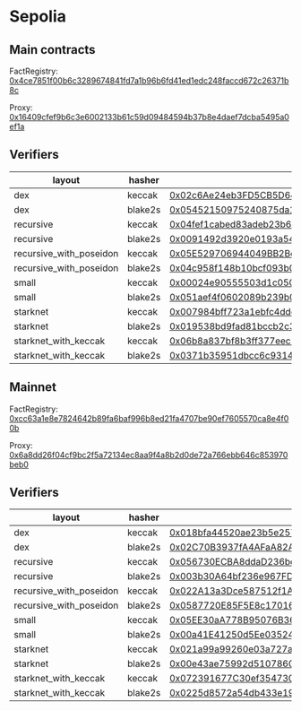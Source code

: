 # Sepolia

## Main contracts

FactRegistry: [0x4ce7851f00b6c3289674841fd7a1b96b6fd41ed1edc248faccd672c26371b8c](https://sepolia.voyager.online/contract/0x4ce7851f00b6c3289674841fd7a1b96b6fd41ed1edc248faccd672c26371b8c#readContract)

Proxy: [0x16409cfef9b6c3e6002133b61c59d09484594b37b8e4daef7dcba5495a0ef1a](https://sepolia.voyager.online/contract/0x16409cfef9b6c3e6002133b61c59d09484594b37b8e4daef7dcba5495a0ef1a#readContract)

## Verifiers

| layout                  | hasher  | address                                                                                                                                                                                        |
| ----------------------- | ------- | ---------------------------------------------------------------------------------------------------------------------------------------------------------------------------------------------- |
| dex                     | keccak  | [0x02c6Ae24eb3FD5CB5D64F075ECA6abf8E2a8956103Eb40E8992E15F0EBB6bbD3](https://sepolia.voyager.online/contract/0x02c6Ae24eb3FD5CB5D64F075ECA6abf8E2a8956103Eb40E8992E15F0EBB6bbD3#writeContract) |
| dex                     | blake2s | [0x05452150975240875da18f60e40dde8fccef1c3db1dc2d1324c88c5f9745eefa](https://sepolia.voyager.online/contract/0x05452150975240875da18f60e40dde8fccef1c3db1dc2d1324c88c5f9745eefa#writeContract) |
| recursive               | keccak  | [0x04fef1cabed83adeb23b69e09fbdcf493d6ede214a353c5c08af6696c34c797b](https://sepolia.voyager.online/contract/0x04fef1cabed83adeb23b69e09fbdcf493d6ede214a353c5c08af6696c34c797b#writeContract) |
| recursive               | blake2s | [0x0091492d3920e0193a5488a14eb61a19b0b1185e526ae12faf157d0a4b1c7014](https://sepolia.voyager.online/contract/0x0091492d3920e0193a5488a14eb61a19b0b1185e526ae12faf157d0a4b1c7014#writeContract) |
| recursive_with_poseidon | keccak  | [0x05E529706944049BB2Be637a26A4d78b32e554Ecaa54D0e608F2Fa9f1472c516](https://sepolia.voyager.online/contract/0x05E529706944049BB2Be637a26A4d78b32e554Ecaa54D0e608F2Fa9f1472c516#writeContract) |
| recursive_with_poseidon | blake2s | [0x04c958f148b10bcf093b03fb213feb65b9ed8541cf2842913aff8165a9d9e7b8](https://sepolia.voyager.online/contract/0x04c958f148b10bcf093b03fb213feb65b9ed8541cf2842913aff8165a9d9e7b8#writeContract) |
| small                   | keccak  | [0x00024e90555503d1c05070beeb1102c77c8e73b6193544d0e8613dcb7917151c](https://sepolia.voyager.online/contract/0x00024e90555503d1c05070beeb1102c77c8e73b6193544d0e8613dcb7917151c#writeContract) |
| small                   | blake2s | [0x051aef4f0602089b239b0568ce7d9d5c66ece0d4280aeccdf4e3c17499c7dd7f](https://sepolia.voyager.online/contract/0x051aef4f0602089b239b0568ce7d9d5c66ece0d4280aeccdf4e3c17499c7dd7f#writeContract) |
| starknet                | keccak  | [0x007984bff723a1ebfc4ddedf168e7d726129edb254f23df1c710d6d260ea3f82](https://sepolia.voyager.online/contract/0x007984bff723a1ebfc4ddedf168e7d726129edb254f23df1c710d6d260ea3f82#writeContract) |
| starknet                | blake2s | [0x019538bd9fad81bccb2c3d8a3c1b9972be5d660166ae17b0bd7364bef6c09bb0](https://sepolia.voyager.online/contract/0x019538bd9fad81bccb2c3d8a3c1b9972be5d660166ae17b0bd7364bef6c09bb0#writeContract) |
| starknet_with_keccak    | keccak  | [0x06b8a837bf8b3ff377eec50d61b3f964ce8b5d8967e3813b039973c98fb7613a](https://sepolia.voyager.online/contract/0x06b8a837bf8b3ff377eec50d61b3f964ce8b5d8967e3813b039973c98fb7613a#writeContract) |
| starknet_with_keccak    | blake2s | [0x0371b35951dbcc6c9314521f45222d8d1d711f7f21733aa77313e5f5b7de1816](https://sepolia.voyager.online/contract/0x0371b35951dbcc6c9314521f45222d8d1d711f7f21733aa77313e5f5b7de1816#writeContract) |

## Mainnet

FactRegistry: [0xcc63a1e8e7824642b89fa6baf996b8ed21fa4707be90ef7605570ca8e4f00b](https://voyager.online/contract/0xcc63a1e8e7824642b89fa6baf996b8ed21fa4707be90ef7605570ca8e4f00b#readContract)

Proxy: [0x6a8dd26f04cf9bc2f5a72134ec8aa9f4a8b2d0de72a766ebb646c853970beb0](https://voyager.online/contract/0x6a8dd26f04cf9bc2f5a72134ec8aa9f4a8b2d0de72a766ebb646c853970beb0#readContract)

## Verifiers

| layout                  | hasher  | address                                                                                                                                                                                        |
| ----------------------- | ------- | ---------------------------------------------------------------------------------------------------------------------------------------------------------------------------------------------- |
| dex                     | keccak  | [0x018bfa44520ae23b5e2579aeeab987e425b31431b83e6b1b9daeab4cc11bb591](https://voyager.online/contract/0x018bfa44520ae23b5e2579aeeab987e425b31431b83e6b1b9daeab4cc11bb591#writeContract) |
| dex                     | blake2s | [0x02C70B3937fA4AFaA82A84AaC517A4d3b052b78C2cBb4bA3A6c4E23B8c86e492](https://voyager.online/contract/0x02C70B3937fA4AFaA82A84AaC517A4d3b052b78C2cBb4bA3A6c4E23B8c86e492#writeContract) |
| recursive               | keccak  | [0x056730ECBA8ddaD236bd421233162f82C3164d20b43466e273DE85e3bA39FbF0](https://voyager.online/contract/0x056730ECBA8ddaD236bd421233162f82C3164d20b43466e273DE85e3bA39FbF0#writeContract) |
| recursive               | blake2s | [0x003b30A64bf236e967FD9F1890c906aB2E080FBa084eeC4F3ce74AbA7f896C4a](https://voyager.online/contract/0x003b30A64bf236e967FD9F1890c906aB2E080FBa084eeC4F3ce74AbA7f896C4a#writeContract) |
| recursive_with_poseidon | keccak  | [0x022A13a3Dce587512f1A17bB8df6Ae9B5A05f7ca60c6159333D87950626A6c92](https://voyager.online/contract/0x022A13a3Dce587512f1A17bB8df6Ae9B5A05f7ca60c6159333D87950626A6c92#writeContract) |
| recursive_with_poseidon | blake2s | [0x0587720E85F5E8c170160E631f8a86fC82a0F2f087CE440a52349aC18C981cea](https://voyager.online/contract/0x0587720E85F5E8c170160E631f8a86fC82a0F2f087CE440a52349aC18C981cea#writeContract) |
| small                   | keccak  | [0x05EE30aA778B95076B36d84C56223034CF3e9Fe83557f1408195075e63C46C47](https://voyager.online/contract/0x05EE30aA778B95076B36d84C56223034CF3e9Fe83557f1408195075e63C46C47#writeContract) |
| small                   | blake2s | [0x00a41E41250d5Ee03524dA57b9C2E9CE44af705da2cD586A343ab76309c37A82](https://voyager.online/contract/0x00a41E41250d5Ee03524dA57b9C2E9CE44af705da2cD586A343ab76309c37A82#writeContract) |
| starknet                | keccak  | [0x021a99a99260e03a727a3762dbf985e487ac536b56940d802b862380018f9daf](https://voyager.online/contract/0x021a99a99260e03a727a3762dbf985e487ac536b56940d802b862380018f9daf#writeContract) |
| starknet                | blake2s | [0x00e43ae75992d51078609A5fB0340d95Dd646329776aF8085ebA4181cb318a4a](https://voyager.online/contract/0x00e43ae75992d51078609A5fB0340d95Dd646329776aF8085ebA4181cb318a4a#writeContract) |
| starknet_with_keccak    | keccak  | [0x072391677C30ef354730C654e3Bfa21b9032cF3FCB4B246970d978C154a83b73](https://voyager.online/contract/0x072391677C30ef354730C654e3Bfa21b9032cF3FCB4B246970d978C154a83b73#writeContract) |
| starknet_with_keccak    | blake2s | [0x0225d8572a54db433e193B9a76745f9Cc6056d13D46acb28099642070b11699e](https://voyager.online/contract/0x0225d8572a54db433e193B9a76745f9Cc6056d13D46acb28099642070b11699e#writeContract) |
